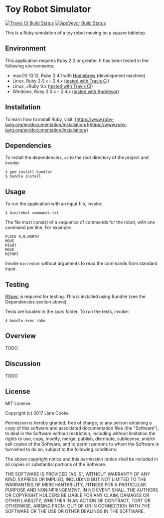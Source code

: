 Toy Robot Simulator
===================

[![Travis CI Build Status](https://travis-ci.org/araile/toyrobot-ruby.svg?branch=master)](https://travis-ci.org/araile/toyrobot-ruby)
[![AppVeyor Build Status](https://ci.appveyor.com/api/projects/status/umocx44phb1pj92h/branch/master?svg=true)](https://ci.appveyor.com/project/araile/toyrobot-ruby/branch/master)

This is a Ruby simulation of a toy robot moving on a square tabletop.


## Environment

This application requires Ruby 2.0 or greater.
It has been tested in the following environments:

  - macOS 10.12, Ruby 2.4.1 with [Homebrew][brew] (development machine)
  - Linux, Ruby 2.0.x – 2.4.x ([tested with Travis CI][travis])
  - Linux, JRuby 9.x ([tested with Travis CI][travis])
  - Windows, Ruby 2.0.x – 2.4.x ([tested with AppVeyor][appveyor])

[brew]: https://brew.sh
[travis]: https://travis-ci.org/araile/toyrobot-ruby
[appveyor]: https://ci.appveyor.com/project/araile/toyrobot-ruby


## Installation

To learn how to install Ruby, visit:
[https://www.ruby-lang.org/en/documentation/installation/](https://www.ruby-lang.org/en/documentation/installation/)


## Dependencies

To install the dependencies, `cd` to the root directory of the project
and invoke:

    $ gem install bundler
    $ bundle install


## Usage

To run the application with an input file, invoke:

    $ bin/robot commands.txt

The file must consist of a sequence of commands for the robot, with one
command per line. For example:

    PLACE 0,0,NORTH
    MOVE
    RIGHT
    MOVE
    REPORT

Invoke `bin/robot` without arguments to read the commands from standard input.


## Testing

[RSpec](http://rspec.info) is required for testing. This is installed using
Bundler (see the Dependencies section above).

Tests are located in the *spec* folder. To run the tests, invoke:

    $ bundle exec rake


## Overview

TODO


## Discussion

TODO


## License

MIT License

Copyright (c) 2017 Liam Cooke

Permission is hereby granted, free of charge, to any person obtaining a copy
of this software and associated documentation files (the "Software"), to deal
in the Software without restriction, including without limitation the rights
to use, copy, modify, merge, publish, distribute, sublicense, and/or sell
copies of the Software, and to permit persons to whom the Software is
furnished to do so, subject to the following conditions:

The above copyright notice and this permission notice shall be included in all
copies or substantial portions of the Software.

THE SOFTWARE IS PROVIDED "AS IS", WITHOUT WARRANTY OF ANY KIND, EXPRESS OR
IMPLIED, INCLUDING BUT NOT LIMITED TO THE WARRANTIES OF MERCHANTABILITY,
FITNESS FOR A PARTICULAR PURPOSE AND NONINFRINGEMENT. IN NO EVENT SHALL THE
AUTHORS OR COPYRIGHT HOLDERS BE LIABLE FOR ANY CLAIM, DAMAGES OR OTHER
LIABILITY, WHETHER IN AN ACTION OF CONTRACT, TORT OR OTHERWISE, ARISING FROM,
OUT OF OR IN CONNECTION WITH THE SOFTWARE OR THE USE OR OTHER DEALINGS IN THE
SOFTWARE.
